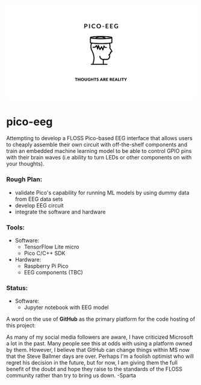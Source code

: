 <p align="center">

![pico-eeg Logo](https://raw.githubusercontent.com/zpartacoos/pico-eeg/master/images/PICO-EEG.png)

<p>

# pico-eeg
Attempting to develop a FLOSS Pico-based EEG interface that allows users to cheaply assemble their own circuit with off-the-shelf components and train an embedded machine learning model to be able to control GPIO pins with their brain waves (i.e ability to turn LEDs or other components on with your thoughts).

### Rough Plan:
- validate Pico's capability for running ML models by using dummy data from EEG data sets
- develop EEG circuit
- integrate the software and hardware

### Tools:
- Software:
  - TensorFlow Lite micro
  - Pico C/C++ SDK
- Hardware:
  - Raspberry Pi Pico
  - EEG components (TBC)

### Status:
- Software:
  - Jupyter notebook with EEG model

A word on the use of **GitHub** as the primary platform for the code hosting of this project:

As many of my social media followers are aware, I have criticized Microsoft a lot in the past. Many people see this at odds with using a platform owned by them. However, I believe that GitHub can change things within MS now that the Steve Ballmer days are over. Perhaps I'm a foolish optimist who will regret his decision in the future, but for now, I am giving them the full benefit of the doubt and hope they raise to the standards of the FLOSS community rather than try to bring us down.
-Sparta



